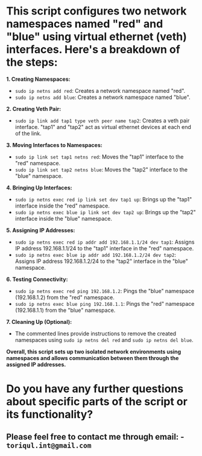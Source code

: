 # This script configures two network namespaces named "red" and "blue" using virtual ethernet (veth) interfaces. Here's a breakdown of the steps:

**1. Creating Namespaces:**

- `sudo ip netns add red`: Creates a network namespace named "red".
- `sudo ip netns add blue`: Creates a network namespace named "blue".

**2. Creating Veth Pair:**

- `sudo ip link add tap1 type veth peer name tap2`: Creates a veth pair interface. "tap1" and "tap2" act as virtual ethernet devices at each end of the link.

**3. Moving Interfaces to Namespaces:**

- `sudo ip link set tap1 netns red`: Moves the "tap1" interface to the "red" namespace.
- `sudo ip link set tap2 netns blue`: Moves the "tap2" interface to the "blue" namespace.

**4. Bringing Up Interfaces:**

- `sudo ip netns exec red ip link set dev tap1 up`: Brings up the "tap1" interface inside the "red" namespace.
- `sudo ip netns exec blue ip link set dev tap2 up`: Brings up the "tap2" interface inside the "blue" namespace.

**5. Assigning IP Addresses:**

- `sudo ip netns exec red ip addr add 192.168.1.1/24 dev tap1`: Assigns IP address 192.168.1.1/24 to the "tap1" interface in the "red" namespace.
- `sudo ip netns exec blue ip addr add 192.168.1.2/24 dev tap2`: Assigns IP address 192.168.1.2/24 to the "tap2" interface in the "blue" namespace.

**6. Testing Connectivity:**

- `sudo ip netns exec red ping 192.168.1.2`: Pings the "blue" namespace (192.168.1.2) from the "red" namespace.
- `sudo ip netns exec blue ping 192.168.1.1`: Pings the "red" namespace (192.168.1.1) from the "blue" namespace.

**7. Cleaning Up (Optional):**

- The commented lines provide instructions to remove the created namespaces using `sudo ip netns del red` and `sudo ip netns del blue`.

**Overall, this script sets up two isolated network environments using namespaces and allows communication between them through the assigned IP addresses.**

# Do you have any further questions about specific parts of the script or its functionality?
## Please feel free to contact me through email: - `toriqul.int@gmail.com`
